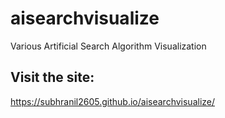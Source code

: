 # aisearchvisualize
Various Artificial Search Algorithm Visualization

## Visit the site:
https://subhranil2605.github.io/aisearchvisualize/
